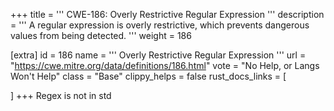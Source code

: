+++
title = '''
CWE-186: Overly Restrictive Regular Expression
'''
description	= '''
A regular expression is overly restrictive, which prevents dangerous values from being detected.
'''
weight = 186

[extra]
id = 186
name = '''
Overly Restrictive Regular Expression
'''
url = "https://cwe.mitre.org/data/definitions/186.html"
vote = "No Help, or Langs Won't Help"
class = "Base"
clippy_helps = false
rust_docs_links = [
	
]
+++
Regex is not in std